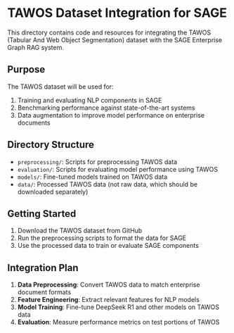 # TAWOS Dataset Integration for SAGE

This directory contains code and resources for integrating the TAWOS (Tabular And Web Object Segmentation) dataset with the SAGE Enterprise Graph RAG system.

## Purpose

The TAWOS dataset will be used for:
1. Training and evaluating NLP components in SAGE
2. Benchmarking performance against state-of-the-art systems
3. Data augmentation to improve model performance on enterprise documents

## Directory Structure

- `preprocessing/`: Scripts for preprocessing TAWOS data
- `evaluation/`: Scripts for evaluating model performance using TAWOS
- `models/`: Fine-tuned models trained on TAWOS data
- `data/`: Processed TAWOS data (not raw data, which should be downloaded separately)

## Getting Started

1. Download the TAWOS dataset from GitHub
2. Run the preprocessing scripts to format the data for SAGE
3. Use the processed data to train or evaluate SAGE components

## Integration Plan

1. **Data Preprocessing**: Convert TAWOS data to match enterprise document formats
2. **Feature Engineering**: Extract relevant features for NLP models
3. **Model Training**: Fine-tune DeepSeek R1 and other models on TAWOS data
4. **Evaluation**: Measure performance metrics on test portions of TAWOS
